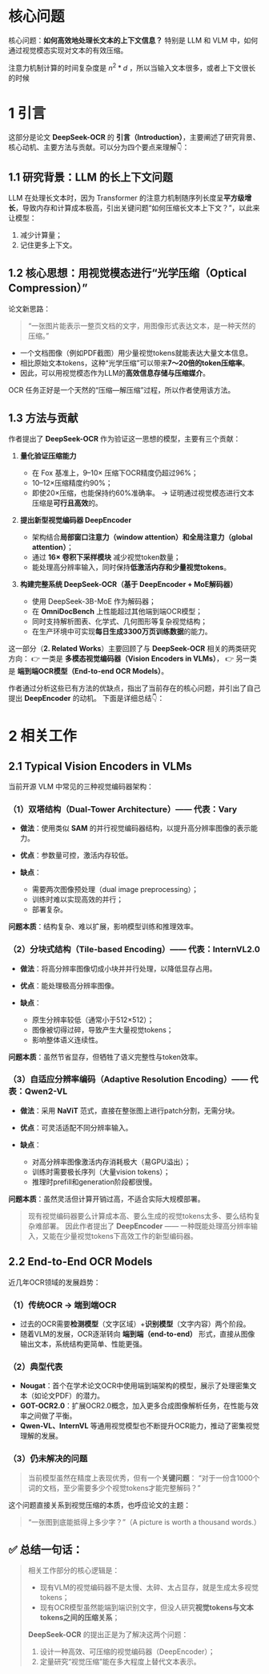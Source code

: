# 核心问题

核心问题：**如何高效地处理长文本的上下文信息？** 特别是 LLM 和 VLM 中，如何通过视觉模态实现对文本的有效压缩。

注意力机制计算的时间复杂度是 $n^2 * d$ ，所以当输入文本很多，或者上下文很长的时候

# 1 引言

这部分是论文 **DeepSeek-OCR** 的 **引言（Introduction）**，主要阐述了研究背景、核心动机、主要方法与贡献。可以分为四个要点来理解👇：

## 1.1 研究背景：LLM 的长上下文问题

LLM 在处理长文本时，因为 Transformer 的注意力机制随序列长度呈**平方级增长**，导致内存和计算成本极高，引出关键问题“如何压缩长文本上下文？”，以此来让模型：
1. 减少计算量；
2. 记住更多上下文。

## 1.2 核心思想：用视觉模态进行“光学压缩（Optical Compression）”

论文新思路：

> “一张图片能表示一整页文档的文字，用图像形式表达文本，是一种天然的压缩。”

* 一个文档图像（例如PDF截图）用少量视觉tokens就能表达大量文本信息。
* 相比原始文本tokens，这种“光学压缩”可以带来**7～20倍的token压缩率**。
* 因此，可以用视觉模态作为LLM的**高效信息存储与压缩媒介**。

OCR 任务正好是一个天然的“压缩—解压缩”过程，所以作者使用该方法。

## 1.3 方法与贡献

作者提出了 **DeepSeek-OCR** 作为验证这一思想的模型，主要有三个贡献：

1. **量化验证压缩能力**

   * 在 Fox 基准上，9–10× 压缩下OCR精度仍超过96%；
   * 10–12×压缩精度约90%；
   * 即使20×压缩，也能保持约60%准确率。
     → 证明通过视觉模态进行文本压缩是**可行且高效**的。

2. **提出新型视觉编码器 DeepEncoder**

   * 架构结合**局部窗口注意力（window attention）**和**全局注意力（global attention）**；
   * 通过 **16× 卷积下采样模块** 减少视觉token数量；
   * 能处理高分辨率输入，同时保持**低激活内存和少量视觉tokens**。

3. **构建完整系统 DeepSeek-OCR（基于 DeepEncoder + MoE解码器）**

   * 使用 DeepSeek-3B-MoE 作为解码器；
   * 在 **OmniDocBench** 上性能超过其他端到端OCR模型；
   * 同时支持解析图表、化学式、几何图形等复杂视觉结构；
   * 在生产环境中可实现**每日生成3300万页训练数据**的能力。

这一部分（**2. Related Works**）主要回顾了与 **DeepSeek-OCR** 相关的两类研究方向：
👉 一类是 **多模态视觉编码器（Vision Encoders in VLMs）**，
👉 另一类是 **端到端OCR模型（End-to-end OCR Models）**。

作者通过分析这些已有方法的优缺点，指出了当前存在的核心问题，并引出了自己提出 **DeepEncoder** 的动机。
下面是详细总结👇：

# 2 相关工作

## 2.1 Typical Vision Encoders in VLMs

当前开源 VLM 中常见的三种视觉编码器架构：

### （1）双塔结构（Dual-Tower Architecture）—— 代表：**Vary**

* **做法**：使用类似 **SAM** 的并行视觉编码器结构，以提升高分辨率图像的表示能力。
* **优点**：参数量可控，激活内存较低。
* **缺点**：

  * 需要两次图像预处理（dual image preprocessing）；
  * 训练时难以实现高效的并行；
  * 部署复杂。

**问题本质**：结构复杂、难以扩展，影响模型训练和推理效率。



### （2）分块式结构（Tile-based Encoding）—— 代表：**InternVL2.0**

* **做法**：将高分辨率图像切成小块并并行处理，以降低显存占用。
* **优点**：能处理极高分辨率图像。
* **缺点**：

  * 原生分辨率较低（通常小于512×512）；
  * 图像被切得过碎，导致产生大量视觉tokens；
  * 影响整体语义连续性。

**问题本质**：虽然节省显存，但牺牲了语义完整性与token效率。



### （3）自适应分辨率编码（Adaptive Resolution Encoding）—— 代表：**Qwen2-VL**

* **做法**：采用 **NaViT** 范式，直接在整张图上进行patch分割，无需分块。
* **优点**：可灵活适配不同分辨率输入。
* **缺点**：

  * 对高分辨率图像激活内存消耗极大（易GPU溢出）；
  * 训练时需要极长序列（大量vision tokens）；
  * 推理时prefill和generation阶段都很慢。

**问题本质**：虽然灵活但计算开销过高，不适合实际大规模部署。

> 现有视觉编码器要么计算成本高、要么生成的视觉tokens太多、要么结构复杂难部署。
> 因此作者提出了 **DeepEncoder** —— 一种既能处理高分辨率输入，又能在少量视觉tokens下高效工作的新型编码器。



## 2.2 End-to-End OCR Models

近几年OCR领域的发展趋势：

### （1）传统OCR → 端到端OCR

* 过去的OCR需要**检测模型**（文字区域）+**识别模型**（文字内容）两个阶段。
* 随着VLM的发展，OCR逐渐转向 **端到端（end-to-end）** 形式，直接从图像输出文本，系统结构更简单、性能更强。



### （2）典型代表

* **Nougat**：首个在学术论文OCR中使用端到端架构的模型，展示了处理密集文本（如论文PDF）的潜力。
* **GOT-OCR2.0**：扩展OCR2.0概念，加入更多合成图像解析任务，在性能与效率之间做了平衡。
* **Qwen-VL、InternVL** 等通用视觉模型也不断提升OCR能力，推动了密集视觉理解的发展。



### （3）仍未解决的问题

> 当前模型虽然在精度上表现优秀，但有一个**关键问题**：
> “对于一份含1000个词的文档，至少需要多少个视觉tokens才能完整解码？”

这个问题直接关系到视觉压缩的本质，也呼应论文的主题：

> “一张图到底能抵得上多少字？”（A picture is worth a thousand words.）



## ✅ 总结一句话：

> 相关工作部分的核心逻辑是：
>
> * 现有VLM的视觉编码器不是太慢、太碎、太占显存，就是生成太多视觉tokens；
> * 现有OCR模型虽然能端到端识别文字，但没人研究**视觉tokens与文本tokens之间的压缩关系**；
>
> **DeepSeek-OCR** 的提出正是为了解决这两个问题：
> 1. 设计一种高效、可压缩的视觉编码器（DeepEncoder）；
> 2. 定量研究“视觉压缩”能在多大程度上替代文本表示。
